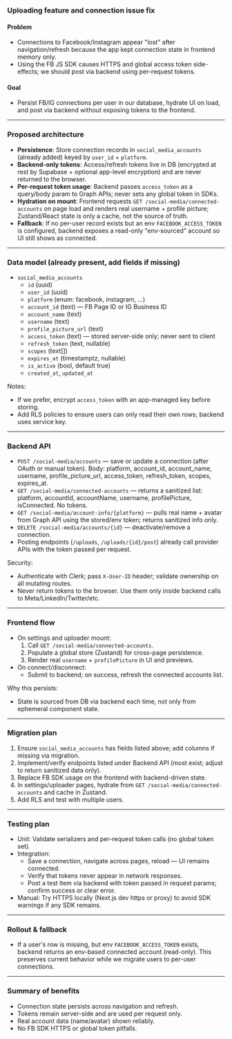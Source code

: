 ### Uploading feature and connection issue fix

#### Problem
- Connections to Facebook/Instagram appear "lost" after navigation/refresh because the app kept connection state in frontend memory only.
- Using the FB JS SDK causes HTTPS and global access token side-effects; we should post via backend using per-request tokens.

#### Goal
- Persist FB/IG connections per user in our database, hydrate UI on load, and post via backend without exposing tokens to the frontend.

---

### Proposed architecture
- **Persistence**: Store connection records in `social_media_accounts` (already added) keyed by `user_id` + `platform`.
- **Backend-only tokens**: Access/refresh tokens live in DB (encrypted at rest by Supabase + optional app-level encryption) and are never returned to the browser.
- **Per-request token usage**: Backend passes `access_token` as a query/body param to Graph APIs; never sets any global token in SDKs.
- **Hydration on mount**: Frontend requests `GET /social-media/connected-accounts` on page load and renders real username + profile picture; Zustand/React state is only a cache, not the source of truth.
- **Fallback**: If no per-user record exists but an env `FACEBOOK_ACCESS_TOKEN` is configured, backend exposes a read-only "env-sourced" account so UI still shows as connected.

---

### Data model (already present, add fields if missing)
- `social_media_accounts`
  - `id` (uuid)
  - `user_id` (uuid)
  - `platform` (enum: facebook, instagram, ...)
  - `account_id` (text) — FB Page ID or IG Business ID
  - `account_name` (text)
  - `username` (text)
  - `profile_picture_url` (text)
  - `access_token` (text) — stored server-side only; never sent to client
  - `refresh_token` (text, nullable)
  - `scopes` (text[])
  - `expires_at` (timestamptz, nullable)
  - `is_active` (bool, default true)
  - `created_at`, `updated_at`

Notes:
- If we prefer, encrypt `access_token` with an app-managed key before storing.
- Add RLS policies to ensure users can only read their own rows; backend uses service key.

---

### Backend API
- `POST /social-media/accounts` — save or update a connection (after OAuth or manual token). Body: platform, account_id, account_name, username, profile_picture_url, access_token, refresh_token, scopes, expires_at.
- `GET /social-media/connected-accounts` — returns a sanitized list: platform, accountId, accountName, username, profilePicture, isConnected. No tokens.
- `GET /social-media/account-info/{platform}` — pulls real name + avatar from Graph API using the stored/env token; returns sanitized info only.
- `DELETE /social-media/accounts/{id}` — deactivate/remove a connection.
- Posting endpoints (`/uploads`, `/uploads/{id}/post`) already call provider APIs with the token passed per request.

Security:
- Authenticate with Clerk; pass `X-User-ID` header; validate ownership on all mutating routes.
- Never return tokens to the browser. Use them only inside backend calls to Meta/LinkedIn/Twitter/etc.

---

### Frontend flow
- On settings and uploader mount:
  1. Call `GET /social-media/connected-accounts`.
  2. Populate a global store (Zustand) for cross-page persistence.
  3. Render real `username` + `profilePicture` in UI and previews.
- On connect/disconnect:
  - Submit to backend; on success, refresh the connected accounts list.

Why this persists:
- State is sourced from DB via backend each time, not only from ephemeral component state.

---

### Migration plan
1. Ensure `social_media_accounts` has fields listed above; add columns if missing via migration.
2. Implement/verify endpoints listed under Backend API (most exist; adjust to return sanitized data only).
3. Replace FB SDK usage on the frontend with backend-driven state.
4. In settings/uploader pages, hydrate from `GET /social-media/connected-accounts` and cache in Zustand.
5. Add RLS and test with multiple users.

---

### Testing plan
- Unit: Validate serializers and per-request token calls (no global token set). 
- Integration: 
  - Save a connection, navigate across pages, reload — UI remains connected.
  - Verify that tokens never appear in network responses.
  - Post a test item via backend with token passed in request params; confirm success or clear error.
- Manual: Try HTTPS locally (Next.js dev https or proxy) to avoid SDK warnings if any SDK remains.

---

### Rollout & fallback
- If a user's row is missing, but env `FACEBOOK_ACCESS_TOKEN` exists, backend returns an env-based connected account (read-only). This preserves current behavior while we migrate users to per-user connections.

---

### Summary of benefits
- Connection state persists across navigation and refresh.
- Tokens remain server-side and are used per request only.
- Real account data (name/avatar) shown reliably.
- No FB SDK HTTPS or global token pitfalls.


